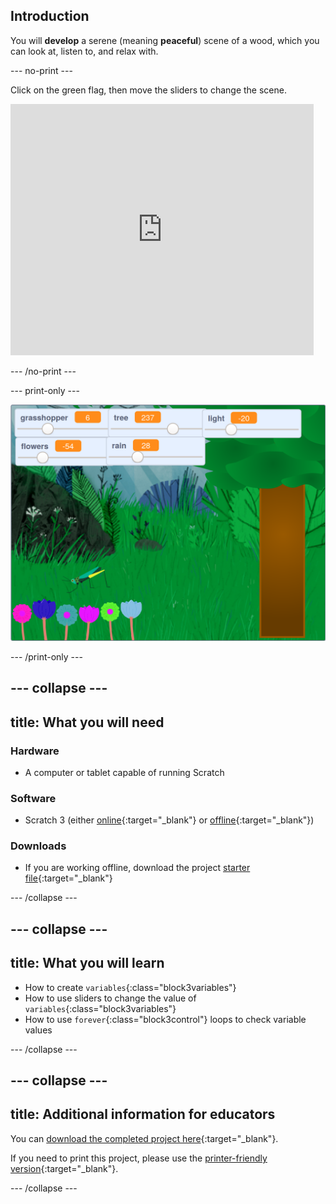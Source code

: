 ## Introduction

You will **develop** a serene (meaning **peaceful**) scene of a wood, which you can look at, listen to, and relax with.

--- no-print ---

Click on the green flag, then move the sliders to change the scene.

<div>
<iframe src="https://scratch.mit.edu/projects/401955374/embed" allowtransparency="true" width="485" height="402" frameborder="0" scrolling="no" allowfullscreen></iframe>
</div>

--- /no-print ---

--- print-only ---

![Complete project](images/showcase.png)

--- /print-only ---

--- collapse ---
---
title: What you will need
---

### Hardware
+ A computer or tablet capable of running Scratch

### Software
+ Scratch 3 (either [online](https://scratch.mit.edu/){:target="_blank"} or [offline](https://scratch.mit.edu/download){:target="_blank"})

### Downloads
+  If you are working offline, download the project [starter file](http://rpf.io/p/en/serene-scene-go){:target="_blank"}

--- /collapse ---

--- collapse ---
---
title: What you will learn
---

- How to create `variables`{:class="block3variables"}
- How to use sliders to change the value of `variables`{:class="block3variables"}
- How to use `forever`{:class="block3control"} loops to check variable values

--- /collapse ---

--- collapse ---
---
title: Additional information for educators
---

You can [download the completed project here](http://rpf.io/p/en/serene-scene-get){:target="_blank"}.

If you need to print this project, please use the [printer-friendly version](https://projects.raspberrypi.org/en/projects/serene-scene/print){:target="_blank"}.

--- /collapse ---
